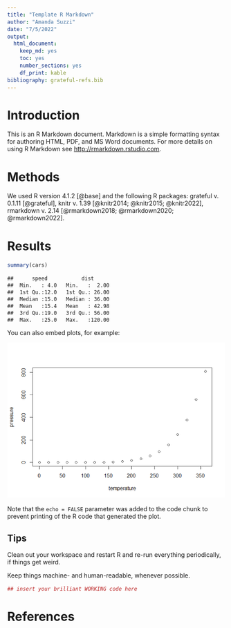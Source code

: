```yaml
---
title: "Template R Markdown"
author: "Amanda Suzzi"
date: "7/5/2022"
output:
  html_document: 
    keep_md: yes
    toc: yes
    number_sections: yes
    df_print: kable
bibliography: grateful-refs.bib
---
```




# Introduction

This is an R Markdown document. Markdown is a simple formatting syntax for authoring HTML, PDF, and MS Word documents. For more details on using R Markdown see <http://rmarkdown.rstudio.com>.



# Methods
We used R version 4.1.2 [@base] and the following R packages: grateful v. 0.1.11 [@grateful], knitr v. 1.39 [@knitr2014; @knitr2015; @knitr2022], rmarkdown v. 2.14 [@rmarkdown2018; @rmarkdown2020; @rmarkdown2022].

# Results


```r
summary(cars)
```

```
##      speed           dist       
##  Min.   : 4.0   Min.   :  2.00  
##  1st Qu.:12.0   1st Qu.: 26.00  
##  Median :15.0   Median : 36.00  
##  Mean   :15.4   Mean   : 42.98  
##  3rd Qu.:19.0   3rd Qu.: 56.00  
##  Max.   :25.0   Max.   :120.00
```


You can also embed plots, for example:

![](Template_files/figure-html/pressure-1.png)<!-- -->

Note that the `echo = FALSE` parameter was added to the code chunk to prevent printing of the R code that generated the plot.

## Tips
Clean out your workspace and restart R and re-run everything periodically, if things get weird.

Keep things machine- and human-readable, whenever possible.


```r
## insert your brilliant WORKING code here
```


# References
